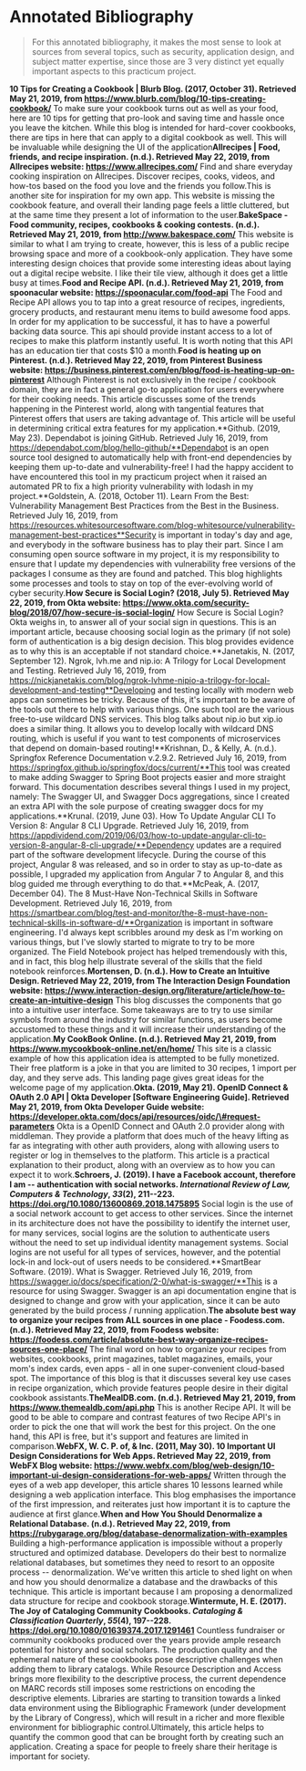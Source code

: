 # Annotated Bibliography
>For this annotated bibliography, it makes the most sense to look at
sources from several topics, such as security, application design, and
subject matter expertise, since those are 3 very distinct yet equally
important aspects to this practicum project.

**10 Tips for Creating a Cookbook \| Blurb Blog. (2017, October 31).
Retrieved May 21, 2019, from
https://www.blurb.com/blog/10-tips-creating-cookbook/** To make sure
your cookbook turns out as well as your food, here are 10 tips for
getting that pro-look and saving time and hassle once you leave the
kitchen. While this blog is intended for hard-cover cookbooks, there are
tips in here that can apply to a digital cookbook as well. This will be
invaluable while designing the UI of the application**Allrecipes \|
Food, friends, and recipe inspiration. (n.d.). Retrieved May 22, 2019,
from Allrecipes website: https://www.allrecipes.com/** Find and share
everyday cooking inspiration on Allrecipes. Discover recipes, cooks,
videos, and how-tos based on the food you love and the friends you
follow.This is another site for inspiration for my own app. This website
is missing the cookbook feature, and overall their landing page feels a
little cluttered, but at the same time they present a lot of information
to the user.**BakeSpace - Food community, recipes, cookbooks & cooking
contests. (n.d.). Retrieved May 21, 2019, from
http://www.bakespace.com/** This website is similar to what I am trying
to create, however, this is less of a public recipe browsing space and
more of a cookbook-only application. They have some interesting design
choices that provide some interesting ideas about laying out a digital
recipe website. I like their tile view, although it does get a little
busy at times.**Food and Recipe API. (n.d.). Retrieved May 21, 2019,
from spoonacular website: https://spoonacular.com/food-api** The Food
and Recipe API allows you to tap into a great resource of recipes,
ingredients, grocery products, and restaurant menu items to build
awesome food apps. In order for my application to be successful, it has
to have a powerful backing data source. This api should provide instant
access to a lot of recipes to make this platform instantly useful. It is
worth noting that this API has an education tier that costs \$10 a
month.**Food is heating up on Pinterest. (n.d.). Retrieved May 22, 2019,
from Pinterest Business website:
https://business.pinterest.com/en/blog/food-is-heating-up-on-pinterest**
Although Pinterest is not exclusively in the recipe / cookbook domain,
they are in fact a general go-to application for users everywhere for
their cooking needs. This article discusses some of the trends happening
in the Pinterest world, along with tangential features that Pinterest
offers that users are taking advantage of. This article will be useful
in determining critical extra features for my application.**Github.
(2019, May 23). Dependabot is joining GitHub. Retrieved July 16, 2019,
from https://dependabot.com/blog/hello-github/**Dependabot is an open
source tool designed to automatically help with front-end dependencies
by keeping them up-to-date and vulnerability-free! I had the happy
accident to have encountered this tool in my practicum project when it
raised an automated PR to fix a high priority vulnerability with lodash
in my project.**Goldstein, A. (2018, October 11). Learn From the Best:
Vulnerability Management Best Practices from the Best in the Business.
Retrieved July 16, 2019, from
https://resources.whitesourcesoftware.com/blog-whitesource/vulnerability-management-best-practices**Security
is important in today\'s day and age, and everybody in the software
business has to play their part. Since I am consuming open source
software in my project, it is my responsibility to ensure that I update
my dependencies with vulnerability free versions of the packages I
consume as they are found and patched. This blog highlights some
processes and tools to stay on top of the ever-evolving world of cyber
security.**How Secure is Social Login? (2018, July 5). Retrieved May 22,
2019, from Okta website:
https://www.okta.com/security-blog/2018/07/how-secure-is-social-login/**
How Secure is Social Login? Okta weighs in, to answer all of your social
sign in questions. This is an important article, because choosing social
login as the primary (if not sole) form of authentication is a big
design decision. This blog provides evidence as to why this is an
acceptable if not standard choice.**Janetakis, N. (2017, September 12).
Ngrok, lvh.me and nip.io: A Trilogy for Local Development and Testing.
Retrieved July 16, 2019, from
https://nickjanetakis.com/blog/ngrok-lvhme-nipio-a-trilogy-for-local-development-and-testing**Developing
and testing locally with modern web apps can sometimes be tricky.
Because of this, it\'s important to be aware of the tools out there to
help with various things. One such tool are the various free-to-use
wildcard DNS services. This blog talks about nip.io but xip.io does a
similar thing. It allows you to develop locally with wildcard DNS
routing, which is useful if you want to test components of microservices
that depend on domain-based routing!**Krishnan, D., & Kelly, A. (n.d.).
Springfox Reference Documentation v.2.9.2. Retrieved July 16, 2019, from
https://springfox.github.io/springfox/docs/current/**This tool was
created to make adding Swagger to Spring Boot projects easier and more
straight forward. This documentation describes several things I used in
my project, namely: The Swagger UI, and Swagger Docs aggregations, since
I created an extra API with the sole purpose of creating swagger docs
for my applications.**Krunal. (2019, June 03). How To Update Angular CLI
To Version 8: Angular 8 CLI Upgrade. Retrieved July 16, 2019, from
https://appdividend.com/2019/06/03/how-to-update-angular-cli-to-version-8-angular-8-cli-upgrade/**Dependency
updates are a required part of the software development lifecycle.
During the course of this project, Angular 8 was released, and so in
order to stay as up-to-date as possible, I upgraded my application from
Angular 7 to Angular 8, and this blog guided me through everything to do
that.**McPeak, A. (2017, December 04). The 8 Must-Have Non-Technical
Skills in Software Development. Retrieved July 16, 2019, from
https://smartbear.com/blog/test-and-monitor/the-8-must-have-non-technical-skills-in-software-d/**Organization
is important in software engineering. I\'d always kept scribbles around
my desk as I\'m working on various things, but I\'ve slowly started to
migrate to try to be more organized. The Field Notebook project has
helped tremendously with this, and in fact, this blog help illustrate
several of the skills that the field notebook reinforces.**Mortensen, D.
(n.d.). How to Create an Intuitive Design. Retrieved May 22, 2019, from
The Interaction Design Foundation website:
https://www.interaction-design.org/literature/article/how-to-create-an-intuitive-design**
This blog discusses the components that go into a intuitive user
interface. Some takeaways are to try to use similar symbols from around
the industry for similar functions, as users become accustomed to these
things and it will increase their understanding of the application.**My
CookBook Online. (n.d.). Retrieved May 21, 2019, from
https://www.mycookbook-online.net/en/home/** This site is a classic
example of how this application idea is attempted to be fully monetized.
Their free platform is a joke in that you are limited to 30 recipes, 1
import per day, and they serve ads. This landing page gives great ideas
for the welcome page of my application.**Okta. (2019, May 21). OpenID
Connect & OAuth 2.0 API \| Okta Developer \[Software Engineering
Guide\]. Retrieved May 21, 2019, from Okta Developer Guide website:
https://developer.okta.com/docs/api/resources/oidc/\#request-parameters**
Okta is a OpenID Connect and OAuth 2.0 provider along with middleman.
They provide a platform that does much of the heavy lifting as far as
integrating with other auth providers, along with allowing users to
register or log in themselves to the platform. This article is a
practical explanation to their product, along with an overview as to how
you can expect it to work.**Schroers, J. (2019). I have a Facebook
account, therefore I am -- authentication with social networks.
*International Review of Law, Computers & Technology*, *33*(2),
211--223. https://doi.org/10.1080/13600869.2018.1475895** Social login
is the use of a social network account to get access to other services.
Since the internet in its architecture does not have the possibility to
identify the internet user, for many services, social logins are the
solution to authenticate users without the need to set up individual
identity management systems. Social logins are not useful for all types
of services, however, and the potential lock-in and lock-out of users
needs to be considered.**SmartBear Software. (2019). What is Swagger.
Retrieved July 16, 2019, from
https://swagger.io/docs/specification/2-0/what-is-swagger/**This is a
resource for using Swagger. Swagger is an api documentation engine that
is designed to change and grow with your application, since it can be
auto generated by the build process / running application.**The absolute
best way to organize your recipes from ALL sources in one place -
Foodess.com. (n.d.). Retrieved May 22, 2019, from Foodess website:
https://foodess.com/article/absolute-best-way-organize-recipes-sources-one-place/**
The final word on how to organize your recipes from websites, cookbooks,
print magazines, tablet magazines, emails, your mom\'s index cards, even
apps - all in one super-convenient cloud-based spot. The importance of
this blog is that it discusses several key use cases in recipe
organization, which provide features people desire in their digital
cookbook assistants.**TheMealDB.com. (n.d.). Retrieved May 21, 2019,
from https://www.themealdb.com/api.php** This is another Recipe API. It
will be good to be able to compare and contrast features of two Recipe
API\'s in order to pick the one that will work the best for this
project. On the one hand, this API is free, but it\'s support and
features are limited in comparison.**WebFX, W. C. P. of, & Inc. (2011,
May 30). 10 Important UI Design Considerations for Web Apps. Retrieved
May 22, 2019, from WebFX Blog website:
https://www.webfx.com/blog/web-design/10-important-ui-design-considerations-for-web-apps/**
Written through the eyes of a web app developer, this article shares 10
lessons learned while designing a web application interface. This blog
emphasises the importance of the first impression, and reiterates just
how important it is to capture the audience at first glance.**When and
How You Should Denormalize a Relational Database. (n.d.). Retrieved May
22, 2019, from
https://rubygarage.org/blog/database-denormalization-with-examples**
Building a high-performance application is impossible without a properly
structured and optimized database. Developers do their best to normalize
relational databases, but sometimes they need to resort to an opposite
process -- denormalization. We've written this article to shed light on
when and how you should denormalize a database and the drawbacks of this
technique. This article is important because I am proposing a
denormalized data structure for recipe and cookbook
storage.**Wintermute, H. E. (2017). The Joy of Cataloging Community
Cookbooks. *Cataloging & Classification Quarterly*, *55*(4), 197--228.
https://doi.org/10.1080/01639374.2017.1291461** Countless fundraiser or
community cookbooks produced over the years provide ample research
potential for history and social scholars. The production quality and
the ephemeral nature of these cookbooks pose descriptive challenges when
adding them to library catalogs. While Resource Description and Access
brings more flexibility to the descriptive process, the current
dependence on MARC records still imposes some restrictions on encoding
the descriptive elements. Libraries are starting to transition towards a
linked data environment using the Bibliographic Framework (under
development by the Library of Congress), which will result in a richer
and more flexible environment for bibliographic control.Ultimately, this
article helps to quantify the common good that can be brought forth by
creating such an application. Creating a space for people to freely
share their heritage is important for society.
